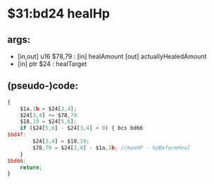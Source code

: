 ﻿
# $31:bd24 healHp

<summary></summary>

## args:
+ [in,out] u16 $78,79 : [in] healAmount [out] actuallyHealedAmount
+ [in] ptr $24 : healTarget
## (pseudo-)code:
```js
{
	$1a,1b = $24[3,4];
	$24[3,4] += $78,79
	$18,19 = $24[5,6];
	if ($24[5,6] - $24[3,4] < 0) { bcs bd66
$bd4f:
		$24[3,4] = $18,19;
		$78,79 = $24[3,4] - $1a,1b;	//maxHP - hpBeforeHeal
	}
$bd66:
	return;
}
```



